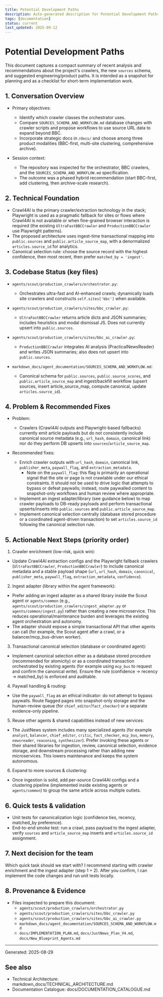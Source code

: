 ```yaml
---
title: Potential Development Paths
description: Auto-generated description for Potential Development Paths
tags: [documentation]
status: current
last_updated: 2025-09-12
---
```


# Potential Development Paths

This document captures a compact summary of recent analysis and recommendations about the project's crawlers, the new `sources` schema, and suggested engineering/product paths. It is intended as a snapshot for planning and as a checklist for short-term implementation work.

## 1. Conversation Overview

- Primary objectives:
  - Identify which crawler classes the orchestrator uses.
  - Compare `SOURCES_SCHEMA_AND_WORKFLOW.md` database changes with crawler scripts and propose workflows to use source URL data to expand beyond BBC.
  - Incorporate strategic docs in `/docs/` and choose among three product modalities (BBC-first, multi-site clustering, comprehensive archive).

- Session context:
  - The repository was inspected for the orchestrator, BBC crawlers, and the `SOURCES_SCHEMA_AND_WORKFLOW.md` specification.
  - The outcome was a phased hybrid recommendation (start BBC-first, add clustering, then archive-scale research).

## 2. Technical Foundation

- Crawl4AI is the primary crawler/extraction technology in the stack; Playwright is used as a pragmatic fallback for sites or flows where Crawl4AI is not available or when fine-grained browser interaction is required (the existing `UltraFastBBCCrawler` and `ProductionBBCCrawler` use Playwright patterns).
- The proposed architecture uses ingest-time transactional mapping into `public.sources` and `public.article_source_map`, with a denormalized `articles.source_id` for analytics.
- Canonical selection rule: choose the source record with the highest confidence, then most recent, then prefer `matched_by = 'ingest'`.

## 3. Codebase Status (key files)

- `agents/scout/production_crawlers/orchestrator.py`:
  - Orchestrates ultra-fast and AI-enhanced crawls; dynamically loads site crawlers and constructs `self.sites['bbc']` when available.

- `agents/scout/production_crawlers/sites/bbc_crawler.py`:
  - `UltraFastBBCCrawler` returns article dicts and JSON summaries; includes heuristics and modal dismissal JS. Does not currently upsert into `public.sources`.

- `agents/scout/production_crawlers/sites/bbc_ai_crawler.py`:
  - `ProductionBBCCrawler` integrates AI analysis (PracticalNewsReader) and writes JSON summaries; also does not upsert into `public.sources`.

- `markdown_docs/agent_documentation/SOURCES_SCHEMA_AND_WORKFLOW.md`:
  - Canonical schema for `public.sources`, `public.source_scores`, and `public.article_source_map` and ingest/backfill workflow (upsert sources, insert article_source_map, compute canonical, update `articles.source_id`).

## 4. Problem & Recommended Fixes

- Problem:
  - Crawlers (Crawl4AI outputs and Playwright-based fallbacks) currently emit article payloads but do not consistently include canonical source metadata (e.g., `url_hash`, `domain`, canonical link) nor do they perform DB upserts into `sources`/`article_source_map`.

- Recommended fixes:
  - Enrich crawler outputs with `url_hash`, `domain`, canonical link, `publisher_meta`, `paywall_flag`, and `extraction_metadata`.
    - Note on the `paywall_flag`: this flag is primarily an operational signal that the site or page is not crawlable under our ethical constraints. It should not be used to drive logic that attempts to bypass or defeat paywalls; instead, route paywalled content to snapshot-only workflows and human review where appropriate.
  - Implement an ingest adapter/library (see guidance below) to map crawler payloads to DB-ready payloads and perform transactional upserts/inserts into `public.sources` and `public.article_source_map`.
  - Implement canonical selection centrally (database stored procedure or a coordinated agent-driven transaction) to set `articles.source_id` following the canonical selection rule.

## 5. Actionable Next Steps (priority order)

1. Crawler enrichment (low-risk, quick win):
  - Update Crawl4AI extraction configs and the Playwright fallback crawlers (`UltraFastBBCCrawler`, `ProductionBBCCrawler`) to include canonical metadata and a stable payload shape (`url`, `url_hash`, `domain`, `canonical`, `publisher_meta`, `paywall_flag`, `extraction_metadata`, `confidence`).

2. Ingest adapter (library within the agent framework):
  - Prefer adding an ingest adapter as a shared library inside the Scout agent or `agents/common` (e.g., `agents/scout/production_crawlers/ingest_adapter.py` or `agents/common/ingest.py`) rather than creating a new microservice. This reduces operational/maintenance burden and leverages the existing agent orchestration and autonomy.
  - The adapter should expose a simple transactional API that other agents can call (for example, the Scout agent after a crawl, or a balancer/mcp_bus-driven worker).

3. Transactional canonical selection (database or coordinated agent):
  - Implement canonical selection either as a database stored procedure (recommended for atomicity) or as a coordinated transaction orchestrated by existing agents (for example using `mcp_bus` to request and confirm the canonical write). Ensure the rule (confidence → recency → matched_by) is enforced and auditable.

4. Paywall handling & routing:
  - Use the `paywall_flag` as an ethical indicator: do not attempt to bypass paywalls. Route flagged pages into snapshot-only storage and the human-review queue (for `chief_editor`/`fact_checker`) or a separate evidence-only pipeline.

5. Reuse other agents & shared capabilities instead of new services:
  - The JustNews system includes many specialized agents (for example `analyst`, `balancer`, `chief_editor`, `critic`, `fact_checker`, `mcp_bus`, `memory`, `newsreader`, `reasoning`, `synthesizer`). Prefer invoking these agents or their shared libraries for ingestion, review, canonical selection, evidence storage, and downstream processing rather than adding new microservices. This lowers maintenance and keeps the system autonomous.

6. Expand to more sources & clustering:
  - Once ingestion is solid, add per-source Crawl4AI configs and a clustering pipeline (implemented inside existing agents or `agents/common`) to group the same article across multiple outlets.

## 6. Quick tests & validation

- Unit tests for canonicalization logic (confidence ties, recency, matched_by preference).
- End-to-end smoke test: run a crawl, pass payload to the ingest adapter, verify `sources` and `article_source_map` inserts and `articles.source_id` assignment.

## 7. Next decision for the team

Which quick task should we start with? I recommend starting with crawler enrichment and the ingest adapter (step 1 + 2). After you confirm, I can implement the code changes and run unit tests locally.

## 8. Provenance & Evidence

- Files inspected to prepare this document:
  - `agents/scout/production_crawlers/orchestrator.py`
  - `agents/scout/production_crawlers/sites/bbc_crawler.py`
  - `agents/scout/production_crawlers/sites/bbc_ai_crawler.py`
  - `markdown_docs/agent_documentation/SOURCES_SCHEMA_AND_WORKFLOW.md`
  - `docs/IMPLEMENTATION_PLAN.md`, `docs/JustNews_Plan_V4.md`, `docs/New_Blueprint_Agents.md`

---

Generated: 2025-08-29

## See also

- Technical Architecture: markdown_docs/TECHNICAL_ARCHITECTURE.md
- Documentation Catalogue: docs/DOCUMENTATION_CATALOGUE.md

